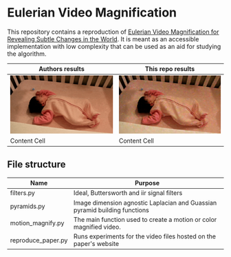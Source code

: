 # Eulerian Video Magnification 
This repository contains a reproduction of [Eulerian Video Magnification for Revealing Subtle Changes in the World](http://people.csail.mit.edu/mrub/evm/#code). It is meant as an accessible implementation with low complexity that can be used as an aid for studying the algorithm.


| Authors results | This repo results|
| --------------- | ---------------- |
| ![](gifs/output_authors/baby1.gif) | ![](gifs/output/baby1.gif)  |
| Content Cell  | Content Cell  |


## File structure 
| Name                    | Purpose                                                                           |
|-------------------------|-----------------------------------------------------------------------------------|
| filters.py              | Ideal, Buttersworth and iir signal filters                                        |
| pyramids.py             | Image dimension agnostic Laplacian and Guassian pyramid building functions        |
| motion_magnify.py       | The main function used to create a motion or color magnified video.               |
| reproduce_paper.py      | Runs experiments for the video files hosted on the paper's website                |
